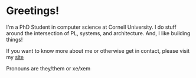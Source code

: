 # Greetings!
I'm a PhD Student in computer science at Cornell University. I do stuff around the intersection of PL, systems, and architecture. And, I like building things!

If you want to know more about me or otherwise get in contact, please visit my [site](https://griffinberlste.in)

Pronouns are they/them or xe/xem
